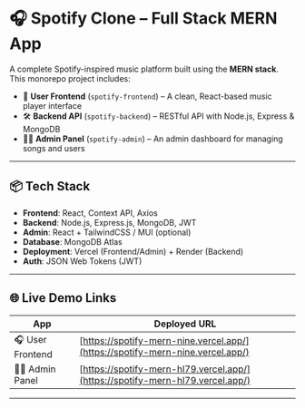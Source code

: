 # 🎧 Spotify Clone – Full Stack MERN App

A complete Spotify-inspired music platform built using the **MERN stack**. This monorepo project includes:

- 🎵 **User Frontend** (`spotify-frontend`) – A clean, React-based music player interface
- 🛠️ **Backend API** (`spotify-backend`) – RESTful API with Node.js, Express & MongoDB
- 🧑‍💼 **Admin Panel** (`spotify-admin`) – An admin dashboard for managing songs and users

---

## 📦 Tech Stack

- **Frontend**: React, Context API, Axios
- **Backend**: Node.js, Express.js, MongoDB, JWT
- **Admin**: React + TailwindCSS / MUI (optional)
- **Database**: MongoDB Atlas
- **Deployment**: Vercel (Frontend/Admin) + Render (Backend)
- **Auth**: JSON Web Tokens (JWT)

---

## 🌐 Live Demo Links

| App            | Deployed URL |
|----------------|---------------|
| 🎧 User Frontend   | [https://spotify-mern-nine.vercel.app/](https://spotify-mern-nine.vercel.app/) |
| 🧑‍💼 Admin Panel    | [https://spotify-mern-hl79.vercel.app/](https://spotify-mern-hl79.vercel.app/) |

---
